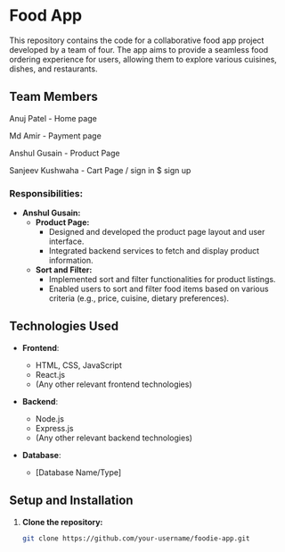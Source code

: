 


# Food App
This repository contains the code for a collaborative food app project developed by a team of four. The app aims to provide a seamless food ordering experience for users, allowing them to explore various cuisines, dishes, and restaurants.


## Team Members

Anuj Patel - Home page

Md Amir  - Payment page 

Anshul Gusain - Product Page

Sanjeev Kushwaha - Cart Page / sign in $ sign up


### Responsibilities:
- **Anshul Gusain:**
  - **Product Page:**
    - Designed and developed the product page layout and user interface.
    - Integrated backend services to fetch and display product information.
  - **Sort and Filter:**
    - Implemented sort and filter functionalities for product listings.
    - Enabled users to sort and filter food items based on various criteria (e.g., price, cuisine, dietary preferences).




## Technologies Used

- **Frontend**:
  - HTML, CSS, JavaScript
  - React.js
  - (Any other relevant frontend technologies)

- **Backend**:
  - Node.js
  - Express.js
  - (Any other relevant backend technologies)

- **Database**:
  - [Database Name/Type]

## Setup and Installation

1. **Clone the repository:**

   ```bash
   git clone https://github.com/your-username/foodie-app.git

